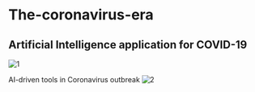 # The-coronavirus-era



## Artificial Intelligence application for COVID-19
![1](https://user-images.githubusercontent.com/36152933/106388524-91d23600-63e7-11eb-8d91-9f6cdd619da8.png)






AI-driven tools in Coronavirus outbreak
![2](https://user-images.githubusercontent.com/36152933/106388667-4ec49280-63e8-11eb-8a46-8cbc47264cb4.png)

